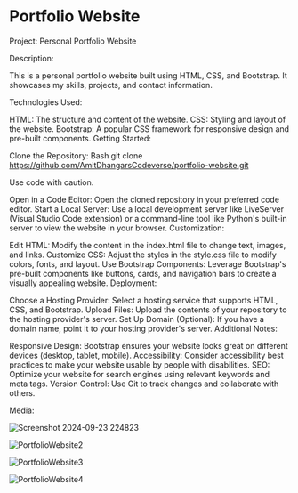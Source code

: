 # Portfolio Website
Project: Personal Portfolio Website

Description:

This is a personal portfolio website built using HTML, CSS, and Bootstrap. It showcases my skills, projects, and contact information.

Technologies Used:

HTML: The structure and content of the website.
CSS: Styling and layout of the website.
Bootstrap: A popular CSS framework for responsive design and pre-built components.
Getting Started:

Clone the Repository:
Bash
git clone https://github.com/AmitDhangarsCodeverse/portfolio-website.git

Use code with caution.

Open in a Code Editor: Open the cloned repository in your preferred code editor.
Start a Local Server: Use a local development server like LiveServer (Visual Studio Code extension) or a command-line tool like Python's built-in server to view the website in your browser.
Customization:

Edit HTML: Modify the content in the index.html file to change text, images, and links.
Customize CSS: Adjust the styles in the style.css file to modify colors, fonts, and layout.
Use Bootstrap Components: Leverage Bootstrap's pre-built components like buttons, cards, and navigation bars to create a visually appealing website.
Deployment:

Choose a Hosting Provider: Select a hosting service that supports HTML, CSS, and Bootstrap.
Upload Files: Upload the contents of your repository to the hosting provider's server.
Set Up Domain (Optional): If you have a domain name, point it to your hosting provider's server.
Additional Notes:

Responsive Design: Bootstrap ensures your website looks great on different devices (desktop, tablet, mobile).
Accessibility: Consider accessibility best practices to make your website usable by people with disabilities.
SEO: Optimize your website for search engines using relevant keywords and meta tags.
Version Control: Use Git to track changes and collaborate with others.

Media:

![Screenshot 2024-09-23 224823](https://github.com/user-attachments/assets/6dcd99e7-9148-4b11-ba77-84867e8a3779)

![PortfolioWebsite2](https://github.com/user-attachments/assets/1d2a67c0-770b-437f-9ef9-d81cdef946d0)

![PortfolioWebsite3](https://github.com/user-attachments/assets/9a4e9999-2828-40d5-a3f6-cafb007fde3d)

![PortfolioWebsite4](https://github.com/user-attachments/assets/d83d2ce9-0421-4f08-97f4-cf5a8a4035e2)






